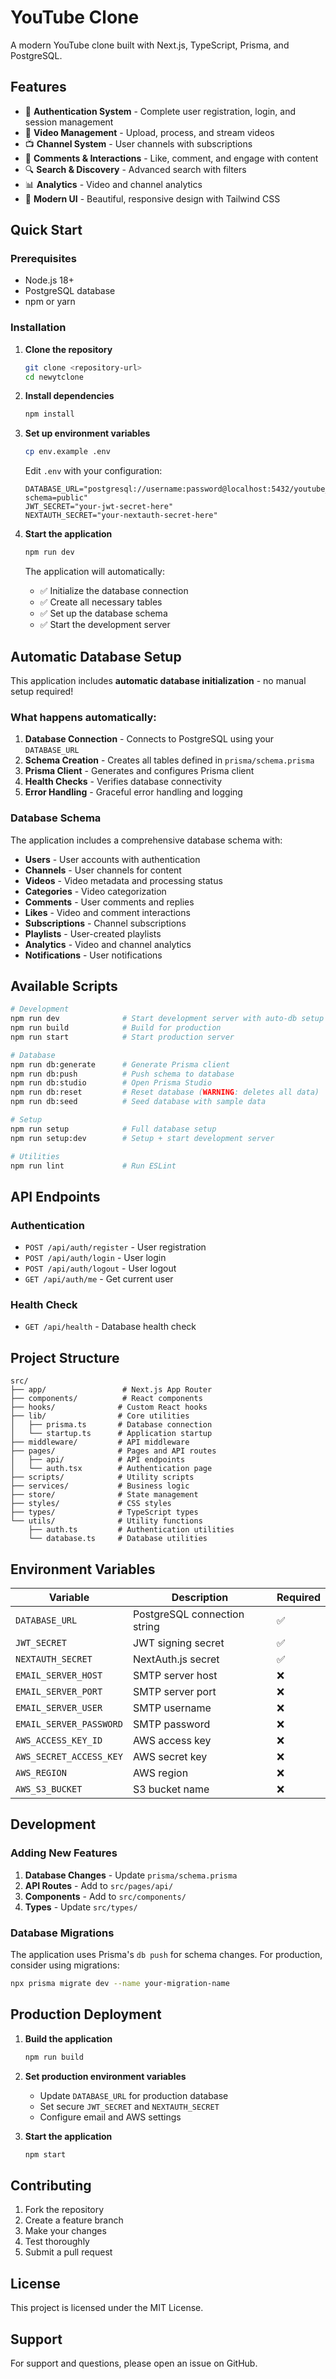 # YouTube Clone

A modern YouTube clone built with Next.js, TypeScript, Prisma, and PostgreSQL.

## Features

- 🔐 **Authentication System** - Complete user registration, login, and session management
- 🎥 **Video Management** - Upload, process, and stream videos
- 📺 **Channel System** - User channels with subscriptions
- 💬 **Comments & Interactions** - Like, comment, and engage with content
- 🔍 **Search & Discovery** - Advanced search with filters
- 📊 **Analytics** - Video and channel analytics
- 🎨 **Modern UI** - Beautiful, responsive design with Tailwind CSS

## Quick Start

### Prerequisites

- Node.js 18+ 
- PostgreSQL database
- npm or yarn

### Installation

1. **Clone the repository**
   ```bash
   git clone <repository-url>
   cd newytclone
   ```

2. **Install dependencies**
   ```bash
   npm install
   ```

3. **Set up environment variables**
   ```bash
   cp env.example .env
   ```
   
   Edit `.env` with your configuration:
   ```env
   DATABASE_URL="postgresql://username:password@localhost:5432/youtube_clone?schema=public"
   JWT_SECRET="your-jwt-secret-here"
   NEXTAUTH_SECRET="your-nextauth-secret-here"
   ```

4. **Start the application**
   ```bash
   npm run dev
   ```

   The application will automatically:
   - ✅ Initialize the database connection
   - ✅ Create all necessary tables
   - ✅ Set up the database schema
   - ✅ Start the development server

## Automatic Database Setup

This application includes **automatic database initialization** - no manual setup required!

### What happens automatically:

1. **Database Connection** - Connects to PostgreSQL using your `DATABASE_URL`
2. **Schema Creation** - Creates all tables defined in `prisma/schema.prisma`
3. **Prisma Client** - Generates and configures Prisma client
4. **Health Checks** - Verifies database connectivity
5. **Error Handling** - Graceful error handling and logging

### Database Schema

The application includes a comprehensive database schema with:

- **Users** - User accounts with authentication
- **Channels** - User channels for content
- **Videos** - Video metadata and processing status
- **Categories** - Video categorization
- **Comments** - User comments and replies
- **Likes** - Video and comment interactions
- **Subscriptions** - Channel subscriptions
- **Playlists** - User-created playlists
- **Analytics** - Video and channel analytics
- **Notifications** - User notifications

## Available Scripts

```bash
# Development
npm run dev              # Start development server with auto-db setup
npm run build            # Build for production
npm run start            # Start production server

# Database
npm run db:generate      # Generate Prisma client
npm run db:push          # Push schema to database
npm run db:studio        # Open Prisma Studio
npm run db:reset         # Reset database (WARNING: deletes all data)
npm run db:seed          # Seed database with sample data

# Setup
npm run setup            # Full database setup
npm run setup:dev        # Setup + start development server

# Utilities
npm run lint             # Run ESLint
```

## API Endpoints

### Authentication
- `POST /api/auth/register` - User registration
- `POST /api/auth/login` - User login
- `POST /api/auth/logout` - User logout
- `GET /api/auth/me` - Get current user

### Health Check
- `GET /api/health` - Database health check

## Project Structure

```
src/
├── app/                 # Next.js App Router
├── components/          # React components
├── hooks/              # Custom React hooks
├── lib/                # Core utilities
│   ├── prisma.ts       # Database connection
│   └── startup.ts      # Application startup
├── middleware/         # API middleware
├── pages/              # Pages and API routes
│   ├── api/            # API endpoints
│   └── auth.tsx        # Authentication page
├── scripts/            # Utility scripts
├── services/           # Business logic
├── store/              # State management
├── styles/             # CSS styles
├── types/              # TypeScript types
└── utils/              # Utility functions
    ├── auth.ts         # Authentication utilities
    └── database.ts     # Database utilities
```

## Environment Variables

| Variable | Description | Required |
|----------|-------------|----------|
| `DATABASE_URL` | PostgreSQL connection string | ✅ |
| `JWT_SECRET` | JWT signing secret | ✅ |
| `NEXTAUTH_SECRET` | NextAuth.js secret | ✅ |
| `EMAIL_SERVER_HOST` | SMTP server host | ❌ |
| `EMAIL_SERVER_PORT` | SMTP server port | ❌ |
| `EMAIL_SERVER_USER` | SMTP username | ❌ |
| `EMAIL_SERVER_PASSWORD` | SMTP password | ❌ |
| `AWS_ACCESS_KEY_ID` | AWS access key | ❌ |
| `AWS_SECRET_ACCESS_KEY` | AWS secret key | ❌ |
| `AWS_REGION` | AWS region | ❌ |
| `AWS_S3_BUCKET` | S3 bucket name | ❌ |

## Development

### Adding New Features

1. **Database Changes** - Update `prisma/schema.prisma`
2. **API Routes** - Add to `src/pages/api/`
3. **Components** - Add to `src/components/`
4. **Types** - Update `src/types/`

### Database Migrations

The application uses Prisma's `db push` for schema changes. For production, consider using migrations:

```bash
npx prisma migrate dev --name your-migration-name
```

## Production Deployment

1. **Build the application**
   ```bash
   npm run build
   ```

2. **Set production environment variables**
   - Update `DATABASE_URL` for production database
   - Set secure `JWT_SECRET` and `NEXTAUTH_SECRET`
   - Configure email and AWS settings

3. **Start the application**
   ```bash
   npm start
   ```

## Contributing

1. Fork the repository
2. Create a feature branch
3. Make your changes
4. Test thoroughly
5. Submit a pull request

## License

This project is licensed under the MIT License.

## Support

For support and questions, please open an issue on GitHub.
